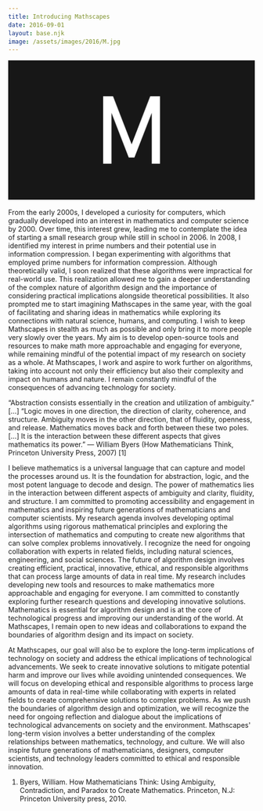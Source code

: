 ```yaml
---
title: Introducing Mathscapes
date: 2016-09-01
layout: base.njk
image: /assets/images/2016/M.jpg
--- 
```


![Cover](/assets/images/2016/M.jpg)

From the early 2000s, I developed a curiosity for computers, which gradually developed into an interest in mathematics and computer science by 2000. Over time, this interest grew, leading me to contemplate the idea of starting a small research group while still in school in 2006. In 2008, I identified my interest in prime numbers and their potential use in information compression. I began experimenting with algorithms that employed prime numbers for information compression. Although theoretically valid, I soon realized that these algorithms were impractical for real-world use. This realization allowed me to gain a deeper understanding of the complex nature of algorithm design and the importance of considering practical implications alongside theoretical possibilities. It also prompted me to start imagining Mathscapes in the same year, with the goal of facilitating and sharing ideas in mathematics while exploring its connections with natural science, humans, and computing. I wish to keep Mathscapes in stealth as much as possible and only bring it to more people very slowly over the years. My aim is to develop open-source tools and resources to make math more approachable and engaging for everyone, while remaining mindful of the potential impact of my research on society as a whole. At Mathscapes, I work and aspire to work further on algorithms, taking into account not only their efficiency but also their complexity and impact on humans and nature. I remain constantly mindful of the consequences of advancing technology for society.

“Abstraction consists essentially in the creation and utilization of ambiguity.” \[…\] “Logic moves in one direction, the direction of clarity, coherence, and structure. Ambiguity moves in the other direction, that of fluidity, openness, and release. Mathematics moves back and forth between these two poles. \[…\] It is the interaction between these different aspects that gives mathematics its power.” — William Byers (How Mathematicians Think, Princeton University Press, 2007) [1]

I believe mathematics is a universal language that can capture and model the processes around us. It is the foundation for abstraction, logic, and the most potent language to decode and design. The power of mathematics lies in the interaction between different aspects of ambiguity and clarity, fluidity, and structure. I am committed to promoting accessibility and engagement in mathematics and inspiring future generations of mathematicians and computer scientists. My research agenda involves developing optimal algorithms using rigorous mathematical principles and exploring the intersection of mathematics and computing to create new algorithms that can solve complex problems innovatively. I recognize the need for ongoing collaboration with experts in related fields, including natural sciences, engineering, and social sciences. The future of algorithm design involves creating efficient, practical, innovative, ethical, and responsible algorithms that can process large amounts of data in real time. My research includes developing new tools and resources to make mathematics more approachable and engaging for everyone. I am committed to constantly exploring further research questions and developing innovative solutions. Mathematics is essential for algorithm design and is at the core of technological progress and improving our understanding of the world. At Mathscapes, I remain open to new ideas and collaborations to expand the boundaries of algorithm design and its impact on society.

At Mathscapes, our goal will also be to explore the long-term implications of technology on society and address the ethical implications of technological advancements. We seek to create innovative solutions to mitigate potential harm and improve our lives while avoiding unintended consequences. We will focus on developing ethical and responsible algorithms to process large amounts of data in real-time while collaborating with experts in related fields to create comprehensive solutions to complex problems. As we push the boundaries of algorithm design and optimization, we will recognize the need for ongoing reflection and dialogue about the implications of technological advancements on society and the environment. Mathscapes' long-term vision involves a better understanding of the complex relationships between mathematics, technology, and culture. We will also inspire future generations of mathematicians, designers, computer scientists, and technology leaders committed to ethical and responsible innovation.

1. Byers, William. How Mathematicians Think: Using Ambiguity, Contradiction, and Paradox to Create Mathematics. Princeton, N.J: Princeton University press, 2010.
